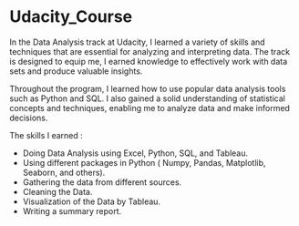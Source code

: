 # Udacity_Course
In the Data Analysis track at Udacity, I learned a variety of skills and techniques that are essential for analyzing and interpreting data. The track is designed to equip me, I earned knowledge to effectively work with data sets and produce valuable insights.

Throughout the program, I learned how to use popular data analysis tools such as Python and SQL. I also gained a solid understanding of statistical concepts and techniques, enabling me to analyze data and make informed decisions.

The skills I earned :

- Doing Data Analysis using Excel, Python, SQL, and Tableau.
- Using different packages in Python ( Numpy, Pandas, Matplotlib, Seaborn, and others).
- Gathering the data from different sources.
- Cleaning the Data.
- Visualization of the Data by Tableau.
- Writing a summary report.
